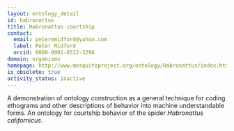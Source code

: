 ```yaml
---
layout: ontology_detail
id: habronattus
title: Habronattus courtship
contact:
  email: peteremidford@yahoo.com
  label: Peter Midford
  orcid: 0000-0001-6512-3296
domain: organisms
homepage: http://www.mesquiteproject.org/ontology/Habronattus/index.html
is_obsolete: true
activity_status: inactive
---
```


A demonstration of ontology construction as a general technique for coding ethograms and other descriptions of behavior into machine understandable forms. An ontology for courtship behavior of the spider <i>Habronattus californicus</i>.
